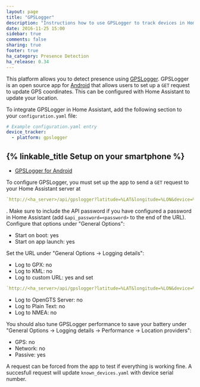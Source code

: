 ```yaml
---
layout: page
title: "GPSLogger"
description: "Instructions how to use GPSLogger to track devices in Home Assistant."
date: 2016-11-25 15:00
sidebar: true
comments: false
sharing: true
footer: true
ha_category: Presence Detection
ha_release: 0.34
---
```


This platform allows you to detect presence using [GPSLogger](http://code.mendhak.com/gpslogger/). GPSLogger is an open source app for [Android](https://play.google.com/store/apps/details?id=com.mendhak.gpslogger) that allows users to set up a `GET` request to update GPS coordinates. This can be configured with Home Assistant to update your location.

To integrate GPSLogger in Home Assistant, add the following section to your `configuration.yaml` file:

```yaml
# Example configuration.yaml entry
device_tracker:
  - platform: gpslogger
```

## {% linkable_title Setup on your smartphone %}

- [GPSLogger for Android](https://play.google.com/store/apps/details?id=com.mendhak.gpslogger)

To configure GPSLogger, you must set up the app to send a `GET` request to your Home Assistant server at 
```yaml
`http://<ha_server>/api/gpslogger?latitude=%LAT&longitude=%LON&device=%SER&accuracy=%ACC&battery=%BATT&speed=%SPD&direction=%DIR&altitude=%ALT&provider=%PROV&activity=%ACT`
```
. Make sure to include the API password if you have configured a password in Home Assistant (add `&api_password=<password>` to the end of the URL). Configure that options under "General Options":

- Start on boot: yes
- Start on app launch: yes

Set the URL under "General Options -> Logging details":

- Log to GPX: no
- Log to KML: no
- Log to custom URL: yes and set 
```yaml
`http://<ha_server>/api/gpslogger?latitude=%LAT&longitude=%LON&device=%SER&accuracy=%ACC&battery=%BATT&speed=%SPD&direction=%DIR&altitude=%ALT&provider=%PROV&activity=%ACT` (be sure you include API password (`&api_password=<password>`) if needed, or you can also use HTTP Basic authentication `http://<username>:<password>@<ha_server>/api/gpslogger...`)
```
- Log to OpenGTS Server: no
- Log to Plain Text: no
- Log to NMEA: no

You should also tune GPSLogger performance to save your battery under "General Options -> Logging details -> Performance -> Location providers":

- GPS: no
- Network: no
- Passive: yes

A request can be forced from the app to test if everything is working fine. A succesfull request will update `known_devices.yaml` with device serial number.
